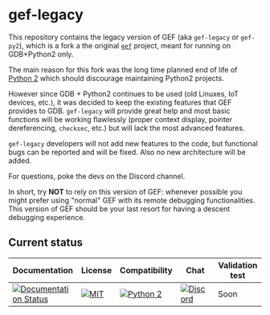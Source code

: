 # gef-legacy

This repository contains the legacy version of GEF (aka `gef-legacy` or `gef-py2`), which is a fork a the original [`gef`](https://github.com/hugsy/gef-legacy) project, meant for running on GDB+Python2 only.

The main reason for this fork was the long time planned end of life of [Python 2](https://pythonclock.org/) which should discourage maintaining Python2 projects.

However since GDB + Python2 continues to be used (old Linuxes, IoT devices, etc.), it was decided to keep the existing features that GEF provides to GDB. `gef-legacy` will provide great help and most basic functions will be working flawlessly (proper context display, pointer dereferencing, `checksec`, etc.) but will lack the most advanced features.

`gef-legacy` developers will not add new features to the code, but functional bugs can be reported and will be fixed. Also no new architecture will be added.

For questions, poke the devs on the Discord channel.

In short, try **NOT** to rely on this version of GEF: whenever possible you might prefer using "normal" GEF with its remote debugging functionalities. This version of GEF should be your last resort for having a descent debugging experience.



## Current status ##

| Documentation | License                                                                                                                                             | Compatibility                                                                                        | Chat                                                                                                                     | Validation test |
| ------------- | --------------------------------------------------------------------------------------------------------------------------------------------------- | ---------------------------------------------------------------------------------------------------- | ----------------------------------------------------------------------------------------------------------------------- | --------------- |
| [![Documentation Status](https://readthedocs.org/projects/gef-legacy/badge/?version=latest)](https://gef-legacy.readthedocs.io/en/latest/?badge=latest)          | [![MIT](https://img.shields.io/packagist/l/doctrine/orm.svg?maxAge=2592000?style=plastic)](https://github.com/hugsy/gef-legacy/blob/master/LICENSE) | [![Python 2](https://img.shields.io/badge/Python-2-green.svg)](https://github.com/hugsy/gef-legacy/) | [![Discord](https://img.shields.io/badge/Discord-GDB--GEF-yellow)](https://discord.gg/HCS8Hg7) | Soon            |
